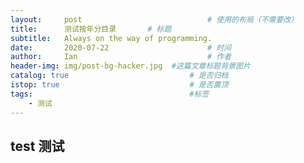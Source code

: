 ```yaml
---
layout:     post             				# 使用的布局（不需要改）
title:      测试按年分目录       # 标题 
subtitle:   Always on the way of programming. 
date:       2020-07-22  					# 时间
author:     Ian                  			# 作者
header-img: img/post-bg-hacker.jpg	#这篇文章标题背景图片
catalog: true                        	# 是否归档
istop: true                             # 是否置顶
tags:                              		#标签
    - 测试
---
```



##  test  测试